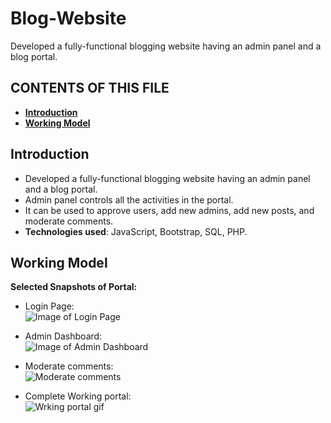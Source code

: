 # Blog-Website
Developed a fully-functional blogging website having an admin panel and a blog portal.

CONTENTS OF THIS FILE
---------------------
 * [**Introduction**](#Introduction)
 * [**Working Model**](#WorkingModel)

<a name="Introduction"></a>
## Introduction

* Developed a fully-functional blogging website having an admin panel and a blog portal.
* Admin panel controls all the activities in the portal.
* It can be used to approve users, add new admins, add new posts, and moderate comments.
* **Technologies used**: JavaScript, Bootstrap, SQL, PHP.

<a name="WorkingModel"></a>
## Working Model

**Selected Snapshots of Portal:**
 
 * Login Page: <br>
![Image of Login Page](https://github.com/sagarpandyansit/TPOPortal/blob/master/Screenshots/LoginPageforboth.png)
 
 * Admin Dashboard: <br>
 ![Image of Admin Dashboard](https://github.com/sagarpandyansit/TPOPortal/blob/master/Screenshots/StudentDashboard.png)
 
 * Moderate comments: <br>
 ![Moderate comments](https://github.com/sagarpandyansit/TPOPortal/blob/master/Screenshots/TPODashboard.png)
 
 * Complete Working portal: <br>
 ![Wrking portal gif](https://github.com/sagarpandyansit/TPOPortal/blob/master/Screenshots/20200930_163956.gif)

